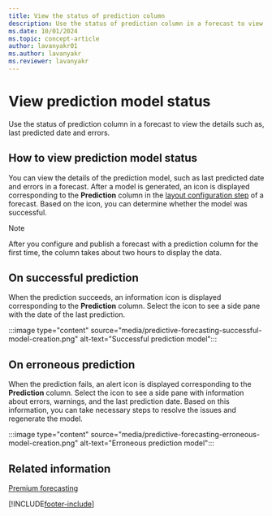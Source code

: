 ```yaml
---
title: View the status of prediction column
description: Use the status of prediction column in a forecast to view the details such as, last predicted date and errors.
ms.date: 10/01/2024
ms.topic: concept-article
author: lavanyakr01
ms.author: lavanyakr
ms.reviewer: lavanyakr
---
```

# View prediction model status  

Use the status of prediction column in a forecast to view the details such as, last predicted date and errors.

## How to view prediction model status

You can view the details of the prediction model, such as last predicted date and errors in a forecast. After a model is generated, an icon is displayed corresponding to the **Prediction** column in the [layout configuration step](/dynamics365/sales-enterprise/choose-layout-and-columns-forecast) of a forecast. Based on the icon, you can determine whether the model was successful.

>[!NOTE]
>After you configure and publish a forecast with a prediction column for the first time, the column takes about two hours to display the data. 

## On successful prediction

When the prediction succeeds, an information icon is displayed corresponding to the **Prediction** column. Select the icon to see a side pane with the date of the last prediction.

:::image type="content" source="media/predictive-forecasting-successful-model-creation.png" alt-text="Successful prediction model":::

## On erroneous prediction

When the prediction fails, an alert icon is displayed corresponding to the **Prediction** column. Select the icon to see a side pane with information about errors, warnings, and the last prediction date. Based on this information, you can take necessary steps to resolve the issues and regenerate the model.

:::image type="content" source="media/predictive-forecasting-erroneous-model-creation.png" alt-text="Erroneous prediction model":::

## Related information

[Premium forecasting](configure-premium-forecasting.md)


[!INCLUDE[footer-include](../includes/footer-banner.md)]
